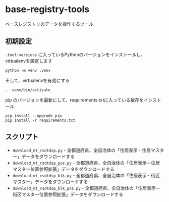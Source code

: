 # base-registry-tools

ベースレジストリのデータを操作するツール

## 初期設定

`.tool-versions` に入っているPythonのバージョンをインストールし、virtualenvを設定します

```
python -m venv .venv
```

そして、virtualenvを有効にする

```
. .venv/bin/activate
```

pip のバージョンを最新にして、requirements.txtに入っている依存をインストール

```
pip install --upgrade pip
pip install -r requirements.txt
```

## スクリプト

* `download_mt_rsdtdsp.py` - 全都道府県、全自治体の「住居表示・住居マスター」データをダウンロードする
* `download_mt_rsdtdsp_pos.py` - 全都道府県、全自治体の「住居表示－住居マスター位置参照拡張」データをダウンロードする
* `download_mt_rsdtdsp_blk.py` - 全都道府県、全自治体の「住居表示・街区マスター」データをダウンロードする
* `download_mt_rsdtdsp_blk_pos.py` - 全都道府県、全自治体の「住居表示－街区マスター位置参照拡張」データをダウンロードする